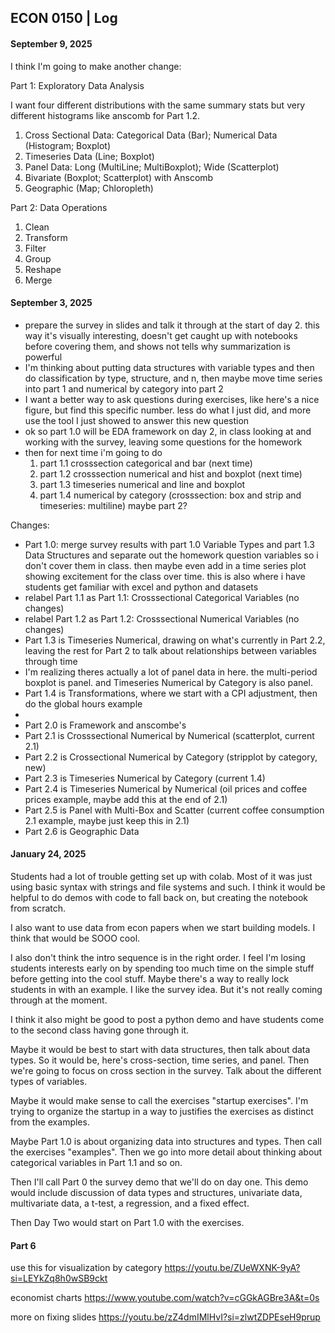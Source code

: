 ## ECON 0150 | Log

#### September 9, 2025

I think I'm going to make another change:

Part 1: Exploratory Data Analysis

I want four different distributions with the same summary stats but very different histograms like anscomb for Part 1.2.

1. Cross Sectional Data: Categorical Data (Bar); Numerical Data (Histogram; Boxplot)
2. Timeseries Data (Line; Boxplot)
3. Panel Data: Long (MultiLine; MultiBoxplot); Wide (Scatterplot)
4. Bivariate (Boxplot; Scatterplot) with Anscomb
5. Geographic (Map; Chloropleth)

Part 2: Data Operations

1. Clean
2. Transform
3. Filter
4. Group
5. Reshape
6. Merge

#### September 3, 2025

- prepare the survey in slides and talk it through at the start of day 2. this way it's visually interesting, doesn't get caught up with notebooks before covering them, and shows not tells why summarization is powerful
- I'm thinking about putting data structures with variable types and then do classification by type, structure, and n, then maybe move time series into part 1 and numerical by category into part 2
- I want a better way to ask questions during exercises, like here's a nice figure, but find this specific number. less do what I just did, and more use the tool I just showed to answer this new question
- ok so part 1.0 will be EDA framework on day 2, in class looking at and working with the survey, leaving some questions for the homework
- then for next time i'm going to do
  1. part 1.1 crosssection categorical and bar (next time)
  2. part 1.2 crosssection numerical and hist and boxplot (next time)
  3. part 1.3 timeseries numerical and line and boxplot
  4. part 1.4 numerical by category (crosssection: box and strip and timeseries: multiline) maybe part 2?

Changes:

- Part 1.0: merge survey results with part 1.0 Variable Types and part 1.3 Data Structures and separate out the homework question variables so i don't cover them in class. then maybe even add in a time series plot showing excitement for the class over time. this is also where i have students get familiar with excel and python and datasets
- relabel Part 1.1 as Part 1.1: Crosssectional Categorical Variables (no changes)
- relabel Part 1.2 as Part 1.2: Crosssectional Numerical Variables (no changes)
- Part 1.3 is Timeseries Numerical, drawing on what's currently in Part 2.2, leaving the rest for Part 2 to talk about relationships between variables through time
- I'm realizing theres actually a lot of panel data in here. the multi-period boxplot is panel. and Timeseries Numerical by Category is also panel. 
- Part 1.4 is Transformations, where we start with a CPI adjustment, then do the global hours example
- 
- Part 2.0 is Framework and anscombe's
- Part 2.1 is Crosssectional Numerical by Numerical (scatterplot, current 2.1)
- Part 2.2 is Crossectional Numerical by Category (stripplot by category, new)
- Part 2.3 is Timeseries Numerical by Category (current 1.4)
- Part 2.4 is Timeseries Numerical by Numerical (oil prices and coffee prices example, maybe add this at the end of 2.1)
- Part 2.5 is Panel with Multi-Box and Scatter (current coffee consumption 2.1 example, maybe just keep this in 2.1)
- Part 2.6 is Geographic Data

#### January 24, 2025

Students had a lot of trouble getting set up with colab. Most of it was just using basic syntax with strings and file systems and such. I think it would be helpful to do demos with code to fall back on, but creating the notebook from scratch. 

I also want to use data from econ papers when we start building models. I think that would be SOOO cool.

I also don't think the intro sequence is in the right order. I feel I'm losing students interests early on by spending too much time on the simple stuff before getting into the cool stuff. Maybe there's a way to really lock students in with an example. I like the survey idea. But it's not really coming through at the moment. 

I think it also might be good to post a python demo and have students come to the second class having gone through it. 

Maybe it would be best to start with data structures, then talk about data types. So it would be, here's cross-section, time series, and panel. Then we're going to focus on cross section in the survey. Talk about the different types of variables. 

Maybe it would make sense to call the exercises "startup exercises". I'm trying to organize the startup in a way to justifies the exercises as distinct from the examples. 

Maybe Part 1.0 is about organizing data into structures and types. Then call the exercises "examples". Then we go into more detail about thinking about categorical variables in Part 1.1 and so on.

Then I'll call Part 0 the survey demo that we'll do on day one. This demo would include discussion of data types and structures, univariate data, multivariate data, a t-test, a regression, and a fixed effect. 

Then Day Two would start on Part 1.0 with the exercises. 

#### Part 6

use this for visualization by category https://youtu.be/ZUeWXNK-9yA?si=LEYkZq8h0wSB9ckt

economist charts https://www.youtube.com/watch?v=cGGkAGBre3A&t=0s

more on fixing slides https://youtu.be/zZ4dmIMlHvI?si=zlwtZDPEseH9prup